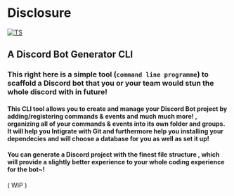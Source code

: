 # Disclosure 
[![TS](https://forthebadge.com/images/badges/made-with-typescript.svg)](https://forthebadge.com)
## A Discord Bot Generator CLI
### This right here is a simple tool (`` command line programme ``) to scaffold a Discord bot that you or your team would stun the whole discord with in future!

#### This CLI tool allows you to create and manage your Discord Bot project by adding/registering commands & events and **much much more!** , organizing all of your commands & events into its own folder and groups. It will help you Intigrate with Git and furthermore help you installing your dependecies and will choose a database for you as well as set it up!

#### You can generate a Discord project with the finest file structure , which will provide a slightly better experience to your whole coding experience for the bot~!

( WIP )
